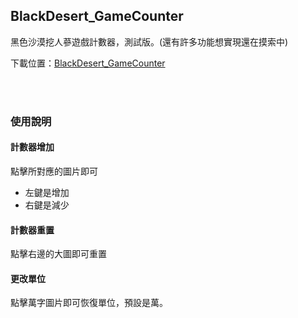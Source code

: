 ﻿## BlackDesert_GameCounter
黑色沙漠挖人蔘遊戲計數器，測試版。(還有許多功能想實現還在摸索中)  

下載位置：[BlackDesert_GameCounter](https://github.com/hunandy14/BlackDesert_GameCounter/raw/master/BlackDesert_GameCounter/bin/Release/BlackDesert_GameCounter.exe)

<br><br>

### 使用說明
#### 計數器增加
點擊所對應的圖片即可
- 左鍵是增加
- 右鍵是減少

#### 計數器重置
點擊右邊的大圖即可重置

#### 更改單位
點擊萬字圖片即可恢復單位，預設是萬。


